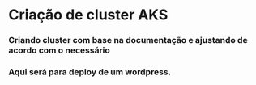 # Criação de cluster AKS

### Criando cluster com base na documentação e ajustando de acordo com o necessário
### Aqui será para deploy de um wordpress.